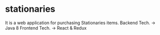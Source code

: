 # stationaries

It is a web application for purchasing Stationaries items.
Backend Tech. -> Java 8
Frontend Tech. -> React & Redux

